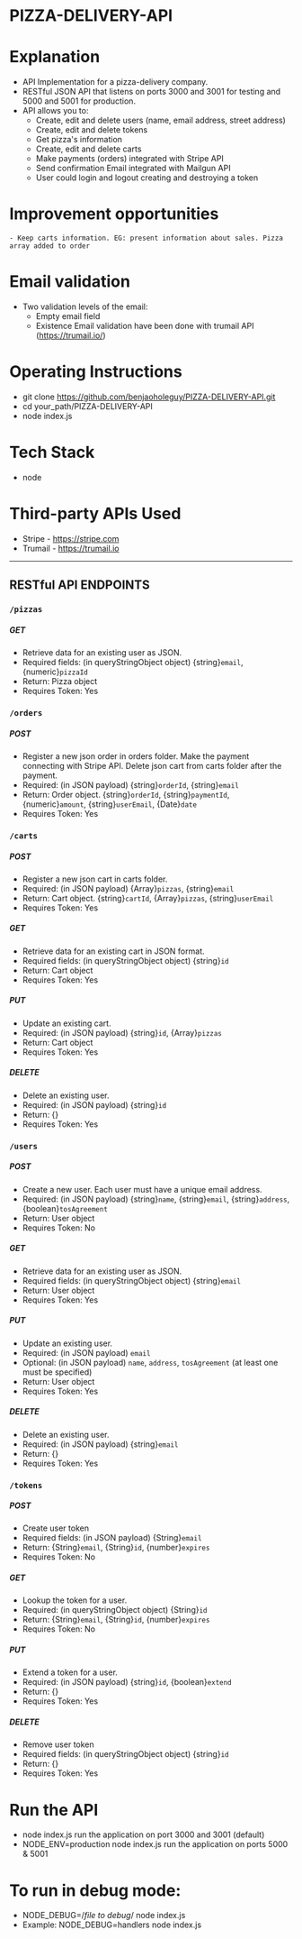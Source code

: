 # PIZZA-DELIVERY-API

# Explanation
  - API Implementation for a pizza-delivery company.
  - RESTful JSON API that listens on ports 3000 and 3001 for testing and 5000 and 5001 for production.
  - API allows you to:
    - Create, edit and delete users (name, email address, street address)
    - Create, edit and delete tokens
    - Get pizza's information
    - Create, edit and delete carts
    - Make payments (orders) integrated with Stripe API
    - Send confirmation Email integrated with Mailgun API
    - User could login and logout creating and destroying a token

# Improvement opportunities
    - Keep carts information. EG: present information about sales. Pizza array added to order

# Email validation
  - Two validation levels of the email:
    - Empty email field
    - Existence Email validation have been done with trumail API (https://trumail.io/)

# Operating Instructions
- git clone https://github.com/benjaoholeguy/PIZZA-DELIVERY-API.git
- cd your_path/PIZZA-DELIVERY-API
- node index.js

# Tech Stack
- node

# Third-party APIs Used
- Stripe - https://stripe.com
- Trumail - https://trumail.io


---
## RESTful API ENDPOINTS

### ```/pizzas```

##### GET

- Retrieve data for an existing user as JSON.  
- Required fields: (in queryStringObject object) {string}`email`, {numeric}`pizzaId`
- Return: Pizza object
- Requires Token: Yes

### ```/orders```

##### POST

- Register a new json order in orders folder. Make the payment connecting with Stripe API. Delete json cart from carts folder after the payment.   
- Required: (in JSON payload) {string}`orderId`, {string}`email`
- Return: Order object. {string}`orderId`, {string}`paymentId`, {numeric}`amount`, {string}`userEmail`, {Date}`date`
- Requires Token: Yes

### ```/carts```

##### POST

- Register a new json cart in carts folder.   
- Required: (in JSON payload) {Array}`pizzas`, {string}`email`
- Return: Cart object. {string}`cartId`, {Array}`pizzas`, {string}`userEmail`
- Requires Token: Yes

##### GET

- Retrieve data for an existing cart in JSON format.  
- Required fields: (in queryStringObject object) {string}`id`
- Return: Cart object
- Requires Token: Yes

##### PUT

- Update an existing cart.  
- Required: (in JSON payload) {string}`id`, {Array}`pizzas`
- Return: Cart object
- Requires Token: Yes

##### DELETE

- Delete an existing user.  
- Required: (in JSON payload) {string}`id`
- Return: {}  
- Requires Token: Yes

### ```/users```

##### POST

- Create a new user. Each user must have a unique email address.  
- Required: (in JSON payload) {string}`name`, {string}`email`, {string}`address`, {boolean}`tosAgreement`
- Return: User object
- Requires Token: No

##### GET

- Retrieve data for an existing user as JSON.  
- Required fields: (in queryStringObject object) {string}`email`
- Return: User object
- Requires Token: Yes

##### PUT

- Update an existing user.  
- Required: (in JSON payload) `email`  
- Optional: (in JSON payload) `name`, `address`, `tosAgreement` (at least one must be specified)
- Return: User object
- Requires Token: Yes

##### DELETE

- Delete an existing user.  
- Required: (in JSON payload) {string}`email`
- Return: {}  
- Requires Token: Yes

### ```/tokens```

##### POST

- Create user token
- Required fields: (in JSON payload) {String}`email`
- Return: {String}`email`, {String}`id`, {number}`expires`  
- Requires Token: No

##### GET

- Lookup the token for a user.  
- Required: (in queryStringObject object) {String}`id`
- Return: {String}`email`, {String}`id`, {number}`expires`    
- Requires Token: No

##### PUT

- Extend a token for a user.  
- Required: (in JSON payload) {string}`id`, {boolean}`extend`  
- Return: {}
- Requires Token: Yes

##### DELETE

- Remove user token  
- Required fields: (in queryStringObject object) {string}`id`
- Return: {}
- Requires Token: Yes

# Run the API
- node index.js run the application on port 3000 and 3001 (default)
- NODE_ENV=production node index.js run the application on ports 5000 & 5001

# To run in debug mode:
- NODE_DEBUG=/*file to debug*/ node index.js
- Example: NODE_DEBUG=handlers node index.js
